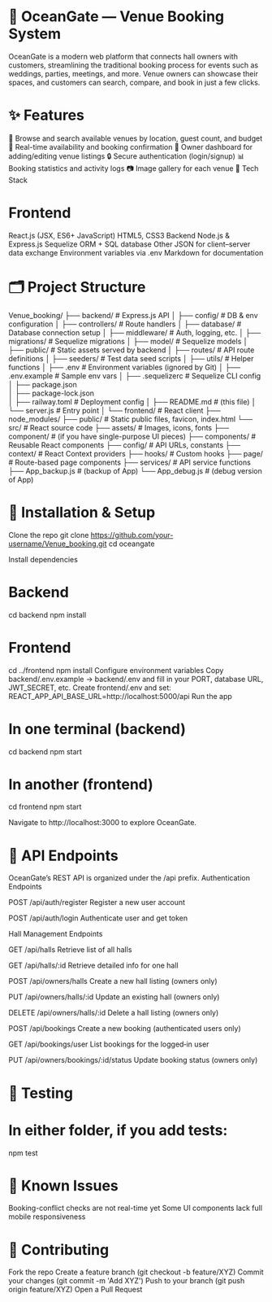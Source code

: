 # 🌊 OceanGate — Venue Booking System

OceanGate is a modern web platform that connects hall owners with customers, streamlining the traditional booking process for events such as weddings, parties, meetings, and more. Venue owners can showcase their spaces, and customers can search, compare, and book in just a few clicks.

# ✨ Features

🎯 Browse and search available venues by location, guest count, and budget
📅 Real-time availability and booking confirmation
🧾 Owner dashboard for adding/editing venue listings
🔒 Secure authentication (login/signup)
📊 Booking statistics and activity logs
📷 Image gallery for each venue
🚀 Tech Stack

# Frontend
React.js (JSX, ES6+ JavaScript)
HTML5, CSS3
Backend
Node.js & Express.js
Sequelize ORM + SQL database
Other
JSON for client–server data exchange
Environment variables via .env
Markdown for documentation

# 🗂 Project Structure

Venue_booking/
├── backend/                 # Express.js API
│   ├── config/              # DB & env configuration
│   ├── controllers/         # Route handlers
│   ├── database/            # Database connection setup
│   ├── middleware/          # Auth, logging, etc.
│   ├── migrations/          # Sequelize migrations
│   ├── model/               # Sequelize models
│   ├── public/              # Static assets served by backend
│   ├── routes/              # API route definitions
│   ├── seeders/             # Test data seed scripts
│   ├── utils/               # Helper functions
│   ├── .env                 # Environment variables (ignored by Git)
│   ├── .env.example         # Sample env vars
│   ├── .sequelizerc         # Sequelize CLI config
│   ├── package.json         
│   ├── package-lock.json    
│   ├── railway.toml         # Deployment config
│   ├── README.md            # (this file)
│   └── server.js            # Entry point
│
└── frontend/                # React client
    ├── node_modules/
    ├── public/             # Static public files, favicon, index.html
    └── src/                # React source code
        ├── assets/         # Images, icons, fonts
        ├── component/      # (if you have single-purpose UI pieces)
        ├── components/     # Reusable React components
        ├── config/         # API URLs, constants
        ├── context/        # React Context providers
        ├── hooks/          # Custom hooks
        ├── page/           # Route-based page components
        ├── services/       # API service functions
        ├── App_backup.js   # (backup of App)
        └── App_debug.js    # (debug version of App)

# 🔧 Installation & Setup

Clone the repo
git clone https://github.com/your-username/Venue_booking.git
cd oceangate

Install dependencies

# Backend
cd backend
npm install

# Frontend
cd ../frontend
npm install
Configure environment variables
Copy backend/.env.example → backend/.env and fill in your PORT, database URL, JWT_SECRET, etc.
Create frontend/.env and set:
REACT_APP_API_BASE_URL=http://localhost:5000/api
Run the app

# In one terminal (backend)
cd backend
npm start

# In another (frontend)
cd frontend
npm start

Navigate to http://localhost:3000 to explore OceanGate.

# 📡 API Endpoints

OceanGate’s REST API is organized under the /api prefix.
Authentication Endpoints

POST
/api/auth/register
Register a new user account

POST
/api/auth/login
Authenticate user and get token


Hall Management Endpoints

GET
/api/halls
Retrieve list of all halls

GET
/api/halls/:id
Retrieve detailed info for one hall

POST
/api/owners/halls
Create a new hall listing (owners only)

PUT
/api/owners/halls/:id
Update an existing hall (owners only)

DELETE
/api/owners/halls/:id
Delete a hall listing (owners only)


POST
/api/bookings
Create a new booking (authenticated users only)

GET
/api/bookings/user
List bookings for the logged‑in user

PUT
/api/owners/bookings/:id/status
Update booking status (owners only)

# 🧪 Testing

# In either folder, if you add tests:
npm test

# 🚧 Known Issues

Booking-conflict checks are not real-time yet
Some UI components lack full mobile responsiveness

# 🤝 Contributing

Fork the repo
Create a feature branch (git checkout -b feature/XYZ)
Commit your changes (git commit -m 'Add XYZ')
Push to your branch (git push origin feature/XYZ)
Open a Pull Request
